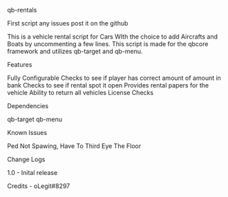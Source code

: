 qb-rentals

First script any issues post it on the github

This is a vehicle rental script for Cars WIth the choice to add Aircrafts and Boats by uncommenting a few lines. This script is made for the qbcore framework and utilizes qb-target and qb-menu.



Features

Fully Configurable
Checks to see if player has correct amount of amount in bank
Checks to see if rental spot it open
Provides rental papers for the vehicle
Ability to return all vehicles
License Checks

Dependencies

qb-target
qb-menu

Known Issues 

Ped Not Spawing, Have To Third Eye The Floor

Change Logs

1.0 - Inital release

Credits - oLegit#8297
